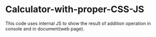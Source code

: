# Calculator-with-proper-CSS-JS
This code uses internal JS to show the result of addition operation in console and in document(web page).